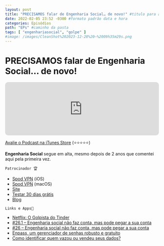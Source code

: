 ```yaml
---
layout: post
title: "PRECISAMOS falar de Engenharia Social… de novo!" #titulo para a barra de enderecos
date: 2022-02-05 23:52 -0300 #formato padrão data e hora
categories: Episódios
path: "EPs" #caminho da pasta
tags: [ "engenhariasocial", "golpe" ]
#image: /images/CleanShot%202023-12-28%20—%2009h35m29s.png
---
```


# PRECISAMOS falar de Engenharia Social… de novo!

<iframe allow="autoplay *; encrypted-media *; fullscreen *; clipboard-write" frameborder="0" height="175" style="width:100%;max-width:660px;overflow:hidden;border-radius:10px;" sandbox="allow-forms allow-popups allow-same-origin allow-scripts allow-storage-access-by-user-activation allow-top-navigation-by-user-activation" src="https://embed.podcasts.apple.com/us/podcast/podapps/id1434188907?i=1000550131073&theme=auto"></iframe>


[Avalie o Podcast na iTunes Store](https://apple.co/2vFBD0R)
(⭐️⭐️⭐️⭐️⭐️)

**Engenharia Social** segue em alta, mesmo depois de 2 anos que comentei aqui pela primeira vez.

`Patrocinador 🏆`

- [Spod VPN](https://itunes.apple.com/br/app/spod-vpn-filtro-web/id1441670465) (iOS)
- [Spod VPN](https://apps.apple.com/br/app/spod-vpn-filtro-web/id1466110599) (macOS)
- [Site](https://spod.com.br) 
- [Testar 30 dias grátis](https://podapps.net/spod)  
- [Blog](https://podapps.net/spodblog) 

`Links e Apps🔗 `

- [Netflix: O Golpista do Tinder](https://www.netflix.com/title/81254340)
- [#26.1 – Engenharia social não faz conta, mas pode pegar a sua conta](https://gustavosaez.github.io/epis%C3%B3dios/2020/02/08/engenharia-social-nao-faz-conta-mas-pode-pegar-a-sua-conta.html)
- [#26 – Engenharia social não faz conta, mas pode pegar a sua conta](https://gustavosaez.github.io/epis%C3%B3dios/2020/02/08/engenharia-social-nao-faz-conta-mas-pode-pegar-a-sua-conta.html)
- [Enpass, um gerenciador de senhas robusto e gratuito](https://gustavosaez.github.io/post/2022/01/29/enpass-um-gerenciador-de-senhas-robusto-e-gratuito.html)
- [Como identificar quem vazou ou vendeu seus dados?](https://gustavosaez.github.io/post/2022/01/15/como-identificar-quem-vazou-ou-vendeu-seus-dados.html)
